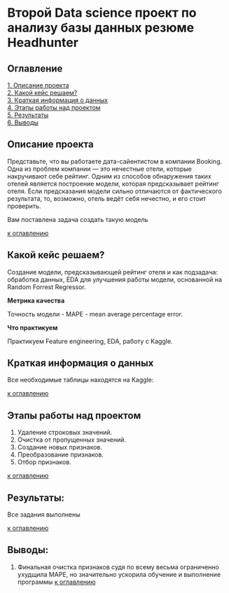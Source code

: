 # Второй Data science проект по анализу базы данных резюме Headhunter

## Оглавление  
[1. Описание проекта](#описание-проекта)  
[2. Какой кейс решаем?](#какой-кейс-решаем)  
[3. Краткая информация о данных](#краткая-информация-о-данных)  
[4. Этапы работы над проектом](#этапы-работы-над-проектом)  
[5. Результаты](#результаты)    
[6. Выводы](#выводы) 

## Описание проекта    
Представьте, что вы работаете дата-сайентистом в компании Booking. Одна из проблем компании — это нечестные отели, которые накручивают себе рейтинг. Одним из способов обнаружения таких отелей является построение модели, которая предсказывает рейтинг отеля. Если предсказания модели сильно отличаются от фактического результата, то, возможно, отель ведёт себя нечестно, и его стоит проверить.

Вам поставлена задача создать такую модель


[к оглавлению](#оглавление)


## Какой кейс решаем?    
Создание модели, предсказывающей рейтинг отеля и как подзадача: обработка данных, EDA для улучшения работы модели, основанной на Random Forrest Regressor.


**Метрика качества**   

Точность модели - MAPE - mean average percentage error.

**Что практикуем**   

Практикуем Feature engineering, EDA, работу с Kaggle. 

## Краткая информация о данных
Все необходимые таблицы находятся на Kaggle:

  
[к оглавлению](#оглавление)


## Этапы работы над проектом  

1) Удаление строковых значений.
2) Очистка от пропущенных значений. 
3) Создание новых признаков. 
4) Преобразование признаков. 
5) Отбор признаков.

[к оглавлению](#оглавление)


## Результаты:  
Все задания выполнены

[к оглавлению](#оглавление)


## Выводы:  

1. Финальная очистка признаков судя по всему весьма ограниченно ухудщила MAPE, но значительно ускорила обучение и выполнение программы
[к оглавлению](#оглавление)


